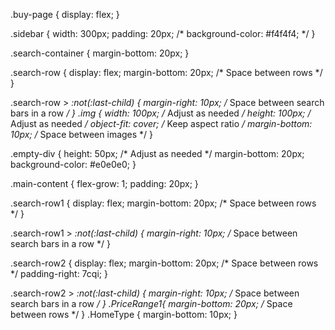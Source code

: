 .buy-page {
  display: flex;
}

.sidebar {
  width: 300px;
  padding: 20px;
  /* background-color: #f4f4f4; */
}

.search-container {
  margin-bottom: 20px;
}

.search-row {
  display: flex;
  margin-bottom: 20px; /* Space between rows */
}

.search-row > *:not(:last-child) {
  margin-right: 10px; /* Space between search bars in a row */
}
.img {
  width: 100px; /* Adjust as needed */
  height: 100px; /* Adjust as needed */
  object-fit: cover; /* Keep aspect ratio */
  margin-bottom: 10px; /* Space between images */
}

.empty-div {
  height: 50px; /* Adjust as needed */
  margin-bottom: 20px;
  background-color: #e0e0e0;
}

.main-content {
  flex-grow: 1;
  padding: 20px;
}

.search-row1 {
  display: flex;
  margin-bottom: 20px; /* Space between rows */
}

.search-row1 > *:not(:last-child) {
  margin-right: 10px; /* Space between search bars in a row */
}

.search-row2 {
  display: flex;
  margin-bottom: 20px; /* Space between rows */
  padding-right: 7cqi;
}

.search-row2 > *:not(:last-child) {
  margin-right: 10px; /* Space between search bars in a row */
}
.PriceRange1{
  margin-bottom: 20px; /* Space between rows */
}
.HomeType {
  margin-bottom: 10px;
}












